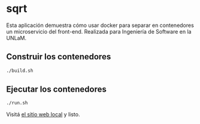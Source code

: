# sqrt

Esta aplicación demuestra cómo usar docker para separar en contenedores un
microservicio del front-end. Realizada para Ingeniería de Software en la UNLaM.

## Construir los contenedores

```bash
./build.sh
```

## Ejecutar los contenedores

```bash
./run.sh
```

Visitá [el sitio web local](http://localhost:8080) y listo.

